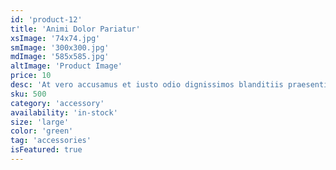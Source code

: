 ```yaml
---
id: 'product-12'
title: 'Animi Dolor Pariatur'
xsImage: '74x74.jpg'
smImage: '300x300.jpg'
mdImage: '585x585.jpg'
altImage: 'Product Image'
price: 10
desc: 'At vero accusamus et iusto odio dignissimos blanditiis praesentiums dolores molest.'
sku: 500
category: 'accessory'
availability: 'in-stock'
size: 'large'
color: 'green'
tag: 'accessories'
isFeatured: true
---
```

